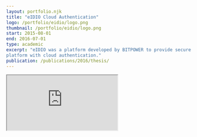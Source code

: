```yaml
---
layout: portfolio.njk
title: "eIDIO Cloud Authentication"
logo: /portfolio/eidio/logo.png
thumbnail: /portfolio/eidio/logo.png
start: 2015-08-01
end: 2016-07-01
type: academic
excerpt: "eIDIO was a platform developed by BITPOWER to provide secure eID access to buildings. I was tasked to expand this
platform with cloud authentication."
publication: /publications/2016/thesis/
---
```


<iframe class="video" src="https://www.youtube.com/embed/tqQu2fZX3EI?si=vkzh4j64Ih7wHF6z" title="YouTube video player"  allow="accelerometer; autoplay; clipboard-write; encrypted-media; gyroscope; picture-in-picture; web-share" referrerpolicy="strict-origin-when-cross-origin" allowfullscreen></iframe>